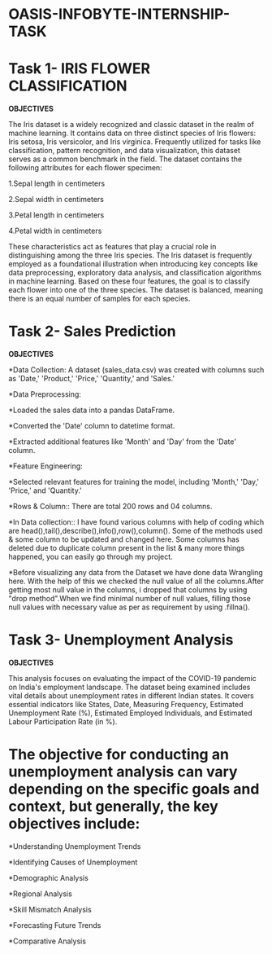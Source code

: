 # OASIS-INFOBYTE-INTERNSHIP-TASK

# Task 1- IRIS FLOWER CLASSIFICATION 

**OBJECTIVES**

The Iris dataset is a widely recognized and classic dataset in the realm of machine learning. It contains data on three distinct species of Iris flowers: Iris setosa, Iris versicolor, and Iris virginica. Frequently utilized for tasks like classification, pattern recognition, and data visualization, this dataset serves as a common benchmark in the field. The dataset contains the following attributes for each flower specimen: 

1.Sepal length in centimeters

2.Sepal width in centimeters

3.Petal length in centimeters

4.Petal width in centimeters

These characteristics act as features that play a crucial role in distinguishing among the three Iris species. The Iris dataset is frequently employed as a foundational illustration when introducing key concepts like data preprocessing, exploratory data analysis, and classification algorithms in machine learning. Based on these four features, the goal is to classify each flower into one of the three species. The dataset is balanced, meaning there is an equal number of samples for each species.

# Task 2- Sales Prediction

**OBJECTIVES**

*Data Collection: A dataset (sales_data.csv) was created with columns such as 'Date,' 'Product,' 'Price,' 'Quantity,' and 'Sales.'

*Data Preprocessing:

*Loaded the sales data into a pandas DataFrame.

*Converted the 'Date' column to datetime format.

*Extracted additional features like 'Month' and 'Day' from the 'Date' column.

*Feature Engineering:

*Selected relevant features for training the model, including 'Month,' 'Day,' 'Price,' and 'Quantity.'

*Rows & Column:: There are total 200 rows and 04 columns.

*In Data collection:: I have found various columns with help of coding which are head(),tail(),describe(),info(),row(),column(). Some of the methods used & some column to be updated and changed here. Some columns has deleted due to duplicate column present in the list & many more things happened, you can easily go through my project.

*Before visualizing any data from the Dataset we have done data Wrangling here. With the help of this we checked the null value of all the columns.After getting most null value in the columns, i dropped that columns by using "drop method".When we find minimal number of null values, filling those null values with necessary value as per as requirement by using .fillna().


# Task 3- Unemployment Analysis

**OBJECTIVES**

This analysis focuses on evaluating the impact of the COVID-19 pandemic on India's employment landscape. The dataset being examined includes vital details about unemployment rates in different Indian states. It covers essential indicators like States, Date, Measuring Frequency, Estimated Unemployment Rate (%), Estimated Employed Individuals, and Estimated Labour Participation Rate (in %).

# The objective for conducting an unemployment analysis can vary depending on the specific goals and context, but generally, the key objectives include:

*Understanding Unemployment Trends

*Identifying Causes of Unemployment

*Demographic Analysis

*Regional Analysis

*Skill Mismatch Analysis

*Forecasting Future Trends

*Comparative Analysis
